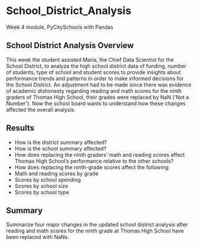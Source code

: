 # School_District_Analysis
Week 4 module, PyCitySchools with Pandas

## School District Analysis Overview
This week the student assisted Maria, the Chief Data Scientist for the School District, to analyze the high school district data of funding, number of students, type of school and student scores to provide insights about performance trends and patterns in order to make informed decisions for the School District.
An adjustment had to be made since there was evidence of academic dishonesty regarding reading and math scores for the ninth graders of Thomas High School, their grades were replaced by NaN ('Not a Number'). Now the school board wants to understand how these changes affected the overall analysis.

## Results
* How is the district summary affected?
* How is the school summary affected?
* How does replacing the ninth graders’ math and reading scores affect Thomas High School’s performance relative to the other schools?
* How does replacing the ninth-grade scores affect the following:
* Math and reading scores by grade
* Scores by school spending
* Scores by school size
* Scores by school type

## Summary
Summarize four major changes in the updated school district analysis after reading and math scores for the ninth grade at Thomas High School have been replaced with NaNs.
